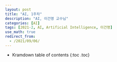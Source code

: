 ```yaml
---
layout: post
title: "AI, 1주차"
description: "AI, 이건명 교수님"
categories: [AI]
tags: [2021-2, AI, Artificial Intelligence, 이건명]
use_math: true
redirect_from:
  - /2021/09/06/
---
```


* Kramdown table of contents
{:toc .toc}      


